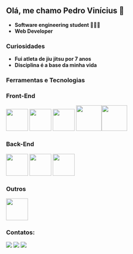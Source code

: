 ## Olá, me chamo Pedro Vinícius 👋

- **Software engineering student 👨🏻‍💻**
- **Web Developer**

### Curiosidades 

- **Fui atleta de jiu jitsu por 7 anos**
- **Disciplina é a base da minha vida**

### Ferramentas e Tecnologias

### Front-End

<img src="https://cdn.jsdelivr.net/gh/devicons/devicon/icons/javascript/javascript-original.svg" width="60px"/> <img src="https://cdn.jsdelivr.net/gh/devicons/devicon/icons/react/react-original-wordmark.svg" width="60px"/> <img src="https://cdn.jsdelivr.net/gh/devicons/devicon/icons/typescript/typescript-plain.svg" width="60px"/> <img src="https://cdn.jsdelivr.net/gh/devicons/devicon/icons/html5/html5-original-wordmark.svg" width="70px"/><img src="https://cdn.jsdelivr.net/gh/devicons/devicon/icons/css3/css3-original-wordmark.svg" width="70px"/>

### Back-End

<img src="https://cdn.jsdelivr.net/gh/devicons/devicon/icons/nodejs/nodejs-original.svg" width="60px" /> <img src="https://cdn.jsdelivr.net/gh/devicons/devicon/icons/typescript/typescript-plain.svg" width="60px"/> <img src="https://cdn.jsdelivr.net/gh/devicons/devicon/icons/postgresql/postgresql-plain-wordmark.svg" width="60px"/>
   
### Outros

<img src="https://cdn.jsdelivr.net/gh/devicons/devicon/icons/git/git-original.svg" width="60px"/>  
          
 ### Contatos:
          
<div>
<a href="https://www.instagram.com/pedroviniciusbjj/" target="_blank"><img src="https://img.shields.io/badge/-Instagram-%23E4405F?style=for-the-badge&logo=instagram&logoColor=white" target="_blank"></a>
<a href = "mailto:pedrovinicius.dev@gmail.com"><img src="https://img.shields.io/badge/Gmail-D14836?style=for-the-badge&logo=gmail&logoColor=white" target="_blank"></a>
<a href="https://www.linkedin.com/in/pedro-oliveira-a71186216/" target="_blank"><img src="https://img.shields.io/badge/-LinkedIn-%230077B5?style=for-the-badge&logo=linkedin&logoColor=white" target="_blank"></a>   
</div>
          
  
          
          
